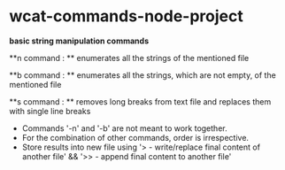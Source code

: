 # wcat-commands-node-project

**basic string manipulation commands**

**n command : ** enumerates all the strings of the mentioned file

**b command : ** enumerates all the strings, which are not empty, of the mentioned file

**s command : ** removes long breaks from text file and replaces them with single line breaks

- Commands '-n' and '-b' are not meant to work together. 
- For the combination of other commands, order is irrespective.
- Store results into new file using '> - write/replace final content of another file' && '>> - append final content to another file'  
